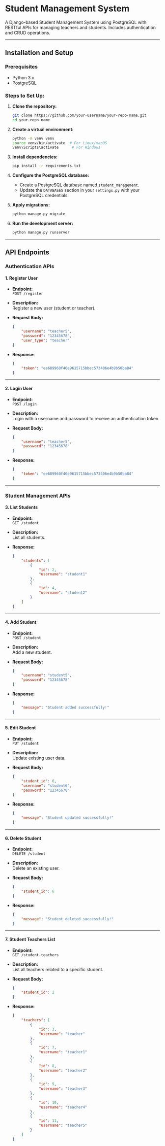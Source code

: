 
# Student Management System

A Django-based Student Management System using PostgreSQL with RESTful APIs for managing teachers and students. Includes authentication and CRUD operations.

---

## Installation and Setup

### Prerequisites
- Python 3.x
- PostgreSQL

### Steps to Set Up:
1. **Clone the repository:**
   ```bash
   git clone https://github.com/your-username/your-repo-name.git
   cd your-repo-name
   ```

2. **Create a virtual environment:**
   ```bash
   python -m venv venv
   source venv/bin/activate  # For Linux/macOS
   venv\Scripts\activate      # For Windows
   ```

3. **Install dependencies:**
   ```bash
   pip install -r requirements.txt
   ```

4. **Configure the PostgreSQL database:**
   - Create a PostgreSQL database named `student_management`.
   - Update the `DATABASES` section in your `settings.py` with your PostgreSQL credentials.

5. **Apply migrations:**
   ```bash
   python manage.py migrate
   ```

6. **Run the development server:**
   ```bash
   python manage.py runserver
   ```

---

## API Endpoints

### Authentication APIs

#### 1. Register User
- **Endpoint:**  
  `POST /register`

- **Description:**  
  Register a new user (student or teacher).

- **Request Body:**
  ```json
  {
      "username": "teacher5",
      "password": "12345678",
      "user_type": "teacher"
  }
  ```

- **Response:**
  ```json
  {
      "token": "ee689960f40e9615715bbec573406e4b9b50ba84"
  }
  ```

---

#### 2. Login User
- **Endpoint:**  
  `POST /login`

- **Description:**  
  Login with a username and password to receive an authentication token.

- **Request Body:**
  ```json
  {
      "username": "teacher5",
      "password": "12345678"
  }
  ```

- **Response:**
  ```json
  {
      "token": "ee689960f40e9615715bbec573406e4b9b50ba84"
  }
  ```

---

### Student Management APIs

#### 3. List Students
- **Endpoint:**  
  `GET /student`

- **Description:**  
  List all students.

- **Response:**
  ```json
  {
      "students": [
          {
              "id": 2,
              "username": "student1"
          },
          {
              "id": 4,
              "username": "student2"
          }
      ]
  }
  ```

---

#### 4. Add Student
- **Endpoint:**  
  `POST /student`

- **Description:**  
  Add a new student.

- **Request Body:**
  ```json
  {
      "username": "student5",
      "password": "12345678"
  }
  ```

- **Response:**
  ```json
  {
      "message": "Student added successfully!"
  }
  ```

---

#### 5. Edit Student
- **Endpoint:**  
  `PUT /student`

- **Description:**  
  Update existing user data.

- **Request Body:**
  ```json
  {
      "student_id": 6,
      "username": "student6",
      "password": "12345678"
  }
  ```

- **Response:**
  ```json
  {
      "message": "Student updated successfully!"
  }
  ```

---

#### 6. Delete Student
- **Endpoint:**  
  `DELETE /student`

- **Description:**  
  Delete an existing user.

- **Request Body:**
  ```json
  {
      "student_id": 6
  }
  ```

- **Response:**
  ```json
  {
      "message": "Student deleted successfully!"
  }
  ```

---

#### 7. Student Teachers List
- **Endpoint:**  
  `GET /student-teachers`

- **Description:**  
  List all teachers related to a specific student.

- **Request Body:**
  ```json
  {
      "student_id": 2
  }
  ```

- **Response:**
  ```json
  {
      "teachers": [
          {
              "id": 3,
              "username": "teacher"
          },
          {
              "id": 7,
              "username": "teacher1"
          },
          {
              "id": 8,
              "username": "teacher2"
          },
          {
              "id": 9,
              "username": "teacher3"
          },
          {
              "id": 10,
              "username": "teacher4"
          },
          {
              "id": 11,
              "username": "teacher5"
          }
      ]
  }
  ```

